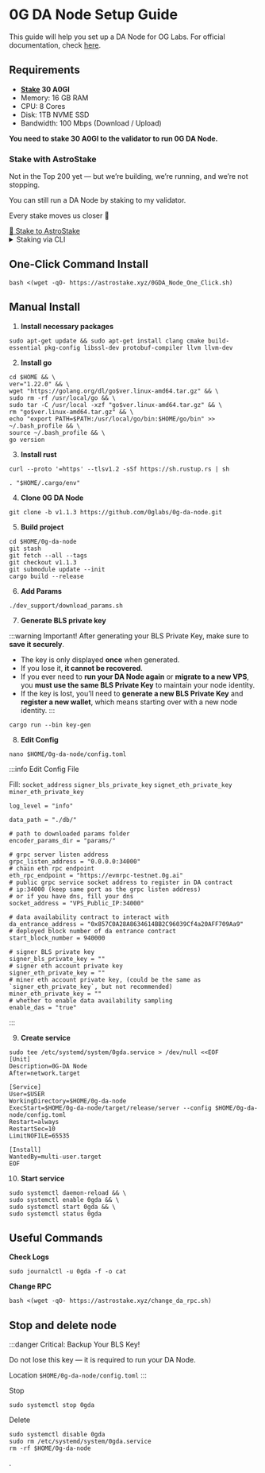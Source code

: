 # 0G DA Node Setup Guide

This guide will help you set up a DA Node for OG Labs.
For official documentation, check [here](https://docs.0g.ai/run-a-node/da-node).

## Requirements

- **[Stake](https://0g.exploreme.pro/validators/0gvaloper1aax7fz4d904m0ul3e9v3lfq7cdzzw3ka8qk3mr?action=Delegate) 30 A0GI**
- Memory: 16 GB RAM
- CPU: 8 Cores
- Disk: 1TB NVME SSD
- Bandwidth: 100 Mbps (Download / Upload)

**You need to stake 30 A0GI to the validator to run 0G DA Node.**
<div class="highlight">

### Stake with AstroStake

Not in the Top 200 yet — but we’re building, we’re running, and we’re not stopping.

You can still run a DA Node by staking to my validator.

Every stake moves us closer 🚀

<a class="custom-button" href="https://0g.exploreme.pro/validators/0gvaloper1aax7fz4d904m0ul3e9v3lfq7cdzzw3ka8qk3mr?action=Delegate" target="_blank">
  🚀 Stake to AstroStake
</a>
</div>

<div class="custom-collapse">
<details>
  <summary>Staking via CLI</summary>

<div class="collapse-content">

**1. Download 0g binary**
```
cd $HOME
git clone https://github.com/0glabs/0g-chain.git
cd 0g-chain
git checkout v0.5.3
git submodule update --init
make install
0gchaind version
```

**2. Set-up Wallet**

Change `WalletName` to your real wallet name
:::tabs
== Create Wallet
To create a new wallet, use the following command. Don’t forget to save the mnemonic
```
0gchaind keys add WalletName
```
== Restore Wallet
To restore existing wallet, use the following command
```
0gchaind keys add WalletName --recover
```
== Restore Wallet (EVM)
If you use metamask or EVM, use this command to restore your wallet

```
0gchaind keys add WalletName --eth --recover
```
:::

**3. Stake**

change `WalletName` to your real wallet name

and you can change `--node https://evmrpc-testnet.0g.ai` to your favorite RPC
```
0gchaind tx staking delegate "0gvaloper1aax7fz4d904m0ul3e9v3lfq7cdzzw3ka8qk3mr" 30000000ua0gi --from "WalletName" --chain-id zgtendermint_16600-2 --gas-adjustment 1.5 --gas auto --gas-prices 0.00252ua0gi  --node https://evmrpc-testnet.0g.ai -y
```
</div>
</details>
</div>

## One-Click Command Install
```
bash <(wget -qO- https://astrostake.xyz/0GDA_Node_One_Click.sh)
```

## Manual Install

1. **Install necessary packages**
```
sudo apt-get update && sudo apt-get install clang cmake build-essential pkg-config libssl-dev protobuf-compiler llvm llvm-dev
```
2. **Install go**
```
cd $HOME && \
ver="1.22.0" && \
wget "https://golang.org/dl/go$ver.linux-amd64.tar.gz" && \
sudo rm -rf /usr/local/go && \
sudo tar -C /usr/local -xzf "go$ver.linux-amd64.tar.gz" && \
rm "go$ver.linux-amd64.tar.gz" && \
echo "export PATH=$PATH:/usr/local/go/bin:$HOME/go/bin" >> ~/.bash_profile && \
source ~/.bash_profile && \
go version
```
3. **Install rust**
```
curl --proto '=https' --tlsv1.2 -sSf https://sh.rustup.rs | sh
```
```
. "$HOME/.cargo/env"
```
4. **Clone 0G DA Node**
```
git clone -b v1.1.3 https://github.com/0glabs/0g-da-node.git
```
5. **Build project**
```
cd $HOME/0g-da-node
git stash
git fetch --all --tags
git checkout v1.1.3
git submodule update --init
cargo build --release
```
6. **Add Params**
```
./dev_support/download_params.sh
```
7. **Generate BLS private key**

:::warning Important!
After generating your BLS Private Key, make sure to **save it securely**.

- The key is only displayed **once** when generated.
- If you lose it, **it cannot be recovered**.
- If you ever need to **run your DA Node again** or **migrate to a new VPS**, you **must use the same BLS Private Key** to maintain your node identity.
- If the key is lost, you’ll need to **generate a new BLS Private Key** and **register a new wallet**, which means starting over with a new node identity.
:::
```
cargo run --bin key-gen
```
8. **Edit Config**
```
nano $HOME/0g-da-node/config.toml
```
:::info Edit Config File

Fill: `socket_address` `signer_bls_private_key` `signet_eth_private_key` `miner_eth_private_key`

```
log_level = "info"

data_path = "./db/"

# path to downloaded params folder
encoder_params_dir = "params/"

# grpc server listen address
grpc_listen_address = "0.0.0.0:34000"
# chain eth rpc endpoint
eth_rpc_endpoint = "https://evmrpc-testnet.0g.ai"
# public grpc service socket address to register in DA contract
# ip:34000 (keep same port as the grpc listen address)
# or if you have dns, fill your dns
socket_address = "VPS_Public_IP:34000"

# data availability contract to interact with
da_entrance_address = "0x857C0A28A8634614BB2C96039Cf4a20AFF709Aa9"
# deployed block number of da entrance contract
start_block_number = 940000

# signer BLS private key
signer_bls_private_key = ""
# signer eth account private key
signer_eth_private_key = ""
# miner eth account private key, (could be the same as `signer_eth_private_key`, but not recommended)
miner_eth_private_key = ""
# whether to enable data availability sampling
enable_das = "true"
```
:::

9. **Create service**
```
sudo tee /etc/systemd/system/0gda.service > /dev/null <<EOF
[Unit]
Description=0G-DA Node
After=network.target

[Service]
User=$USER
WorkingDirectory=$HOME/0g-da-node
ExecStart=$HOME/0g-da-node/target/release/server --config $HOME/0g-da-node/config.toml
Restart=always
RestartSec=10
LimitNOFILE=65535

[Install]
WantedBy=multi-user.target
EOF
```
10. **Start service**
```
sudo systemctl daemon-reload && \
sudo systemctl enable 0gda && \
sudo systemctl start 0gda && \
sudo systemctl status 0gda
```
## Useful Commands

**Check Logs**
```
sudo journalctl -u 0gda -f -o cat
```
**Change RPC**
```
bash <(wget -qO- https://astrostake.xyz/change_da_rpc.sh)
```

## Stop and delete node

:::danger Critical: Backup Your BLS Key!

Do not lose this key — it is required to run your DA Node.

Location `$HOME/0g-da-node/config.toml`
:::

Stop
```
sudo systemctl stop 0gda
```

Delete
```
sudo systemctl disable 0gda
sudo rm /etc/systemd/system/0gda.service
rm -rf $HOME/0g-da-node
```

.
